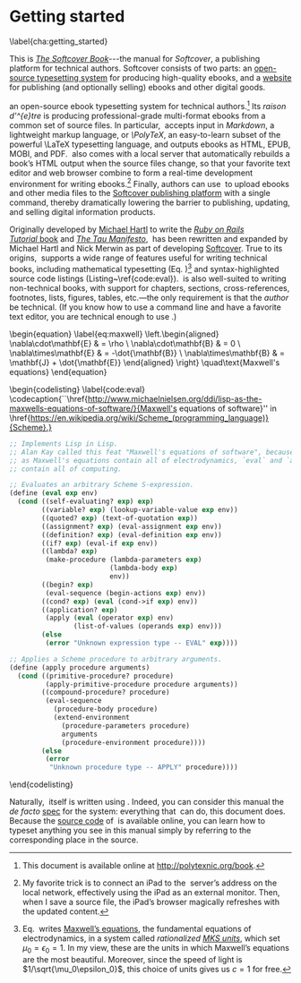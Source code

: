 # Getting started
\label{cha:getting_started}

This is [*The Softcover Book*](http://manual.softcover.io/book)---the manual for *Softcover*, a publishing platform for technical authors. Softcover consists of two parts: an [open-source typesetting system](https://github.com/softcover/softcover) for producing high-quality ebooks, and a [website](http://softcover.io/) for publishing (and optionally selling) ebooks and other digital goods.

an open-source
ebook typesetting system for technical authors.[^1] Its *raison d'\^{e}tre* is producing
professional-grade multi-format ebooks from a common set of source
files. In particular,  accepts input in *Markdown*, a lightweight markup
language, or *\PolyTeX*, an easy-to-learn subset of the powerful
\LaTeX typesetting language, and outputs ebooks as HTML, EPUB, MOBI, and
PDF.  also comes with a local server that automatically rebuilds a
book’s HTML output when the source files change, so that your favorite
text editor and web browser combine to form a real-time development
environment for writing ebooks.[^2] Finally, authors can use  to upload
ebooks and other media files to the [Softcover publishing
platform](http://softcover.io/) with a single command, thereby
dramatically lowering the barrier to publishing, updating, and selling
digital information products.

Originally developed by [Michael Hartl](http://www.michaelhartl.com/) to
write the [*Ruby on Rails Tutorial* book](http://railstutorial.org/book) and [*The Tau
Manifesto*](http://tauday.com/tau-manifesto),  has been rewritten and
expanded by Michael Hartl and Nick Merwin as part of developing
[Softcover](http://softcover.io/). True to its origins,  supports a wide
range of features useful for writing technical books, including
mathematical typesetting (Eq. )[^3] and syntax-highlighted source code
listings (Listing~\ref{code:eval}).  is also well-suited to writing
non-technical books, with support for chapters, sections,
cross-references, footnotes, lists, figures, tables, etc.—the only
requirement is that the *author* be technical. (If you know how to use a
command line and have a favorite text editor, you are technical enough
to use .)

\begin{equation}
\label{eq:maxwell}
\left.\begin{aligned}
\nabla\cdot\mathbf{E} & = \rho \\
\nabla\cdot\mathbf{B} & = 0 \\
\nabla\times\mathbf{E} & = -\dot{\mathbf{B}} \\
\nabla\times\mathbf{B} & = \mathbf{J} + \dot{\mathbf{E}}
\end{aligned}
\right\}
\quad\text{Maxwell's equations}
\end{equation}

\begin{codelisting}
\label{code:eval}
\codecaption{``\href{http://www.michaelnielsen.org/ddi/lisp-as-the-maxwells-equations-of-software/}{Maxwell's equations of software}'' in \href{https://en.wikipedia.org/wiki/Scheme_(programming_language)}{Scheme}.}
```scheme
;; Implements Lisp in Lisp.
;; Alan Kay called this feat "Maxwell's equations of software", because just
;; as Maxwell's equations contain all of electrodynamics, `eval` and `apply`
;; contain all of computing.

;; Evaluates an arbitrary Scheme S-expression.
(define (eval exp env)
  (cond ((self-evaluating? exp) exp)
        ((variable? exp) (lookup-variable-value exp env))
        ((quoted? exp) (text-of-quotation exp))
        ((assignment? exp) (eval-assignment exp env))
        ((definition? exp) (eval-definition exp env))
        ((if? exp) (eval-if exp env))
        ((lambda? exp)
         (make-procedure (lambda-parameters exp)
                         (lambda-body exp)
                         env))
        ((begin? exp)
         (eval-sequence (begin-actions exp) env))
        ((cond? exp) (eval (cond->if exp) env))
        ((application? exp)
         (apply (eval (operator exp) env)
                (list-of-values (operands exp) env)))
        (else
         (error "Unknown expression type -- EVAL" exp))))

;; Applies a Scheme procedure to arbitrary arguments.
(define (apply procedure arguments)
  (cond ((primitive-procedure? procedure)
         (apply-primitive-procedure procedure arguments))
        ((compound-procedure? procedure)
         (eval-sequence
           (procedure-body procedure)
           (extend-environment
             (procedure-parameters procedure)
             arguments
             (procedure-environment procedure))))
        (else
         (error
          "Unknown procedure type -- APPLY" procedure))))
```
\end{codelisting}

Naturally,  itself is written using . Indeed, you can consider this
manual the *de facto*
[spec](http://en.wikipedia.org/wiki/Specification_(technical_standard))
for the system: everything that  can do, this document does. Because the
[source code](http://polytexnic.org/source) of  is available online, you
can learn how to typeset anything you see in this manual simply by
referring to the corresponding place in the source.

[^1]: This document is available online at <http://polytexnic.org/book>.

[^2]: My favorite trick is to connect an iPad to the  server’s address
    on the local network, effectively using the iPad as an external
    monitor. Then, when I save a source file, the iPad’s browser
    magically refreshes with the updated content.

[^3]: Eq.  writes [Maxwell’s
    equations](http://en.wikipedia.org/wiki/Maxwell's_equations), the
    fundamental equations of electrodynamics, in a system called
    *rationalized [MKS
    units](http://en.wikipedia.org/wiki/MKS_system_of_units)*, which set
    $\mu_0=\epsilon_0=1$. In my view, these are the units in which
    Maxwell’s equations are the most beautiful. Moreover, since the
    speed of light is $1/\sqrt{\mu_0\epsilon_0}$, this choice of units
    gives us $c=1$ for free.
